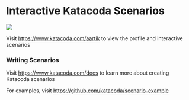 # Interactive Katacoda Scenarios

[![](http://shields.katacoda.com/katacoda/aartik/count.svg)](https://www.katacoda.com/aartik "Get your profile on Katacoda.com")

Visit https://www.katacoda.com/aartik to view the profile and interactive scenarios

### Writing Scenarios
Visit https://www.katacoda.com/docs to learn more about creating Katacoda scenarios

For examples, visit https://github.com/katacoda/scenario-example

